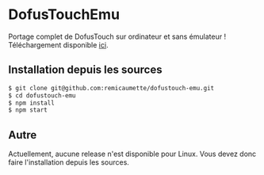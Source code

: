 # DofusTouchEmu
Portage complet de DofusTouch sur ordinateur et sans émulateur !
Téléchargement disponible [ici](https://github.com/remicaumette/dofustouch-emu/releases).


## Installation depuis les sources
```sh
$ git clone git@github.com:remicaumette/dofustouch-emu.git
$ cd dofustouch-emu
$ npm install
$ npm start
```

## Autre
Actuellement, aucune release n'est disponible pour Linux. Vous devez donc faire l'installation depuis les sources.
